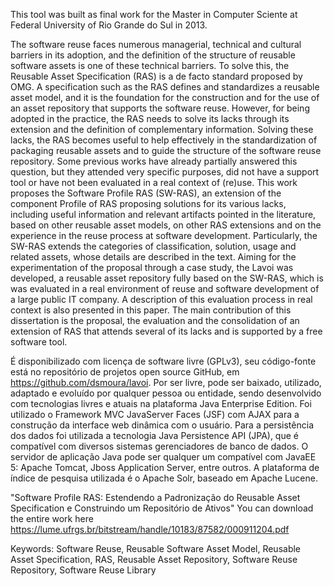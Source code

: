 This tool was built as final work for the Master in Computer Sciente at Federal University of Rio Grande do Sul in 2013.

The software reuse faces numerous managerial, technical and cultural barriers in its adoption, and the definition of the structure of reusable software assets is one of these technical barriers. To solve this, the Reusable Asset Specification (RAS) is a de facto standard proposed by OMG. A specification such as the RAS defines and standardizes a reusable asset model, and it is the foundation for the construction and for the use of an asset repository that supports the software reuse. However, for being adopted in the practice, the RAS needs to solve its lacks through its extension and the definition of complementary information. Solving these lacks, the RAS becomes useful to help effectively in the standardization of packaging reusable assets and to guide the structure of the software reuse repository. Some previous works have already partially answered this question, but they attended very specific purposes, did not have a support tool or have not been evaluated in a real context of (re)use. This work proposes the Software Profile RAS (SW-RAS), an extension of the component Profile of RAS proposing solutions for its various lacks, including useful information and relevant artifacts pointed in the literature, based on other reusable asset models, on other RAS extensions and on the experience in the reuse process at software development. Particularly, the SW-RAS extends the categories of classification, solution, usage and related assets, whose details are described in the text. Aiming for the experimentation of the proposal through a case study, the Lavoi was developed, a reusable asset repository fully based on the SW-RAS, which is was evaluated in a real environment of reuse and software development of a large public IT company. A description of this evaluation process in real context is also presented in this paper. The main contribution of this dissertation is the proposal, the evaluation and the consolidation of an extension of RAS that attends several of its lacks and is supported by a free software tool.

É disponibilizado com licença de software livre (GPLv3), seu código-fonte está no repositório de projetos open source GitHub, em https://github.com/dsmoura/lavoi. Por ser livre, pode ser baixado, utilizado, adaptado e evoluído por qualquer pessoa ou entidade, sendo desenvolvido com tecnologias livres e atuais na plataforma Java Enterprise Edition. Foi utilizado o Framework MVC JavaServer Faces (JSF) com AJAX para a construção da interface web dinâmica com o usuário. Para a persistência dos dados foi utilizada a tecnologia Java Persistence API (JPA), que é compatível com diversos sistemas gerenciadores de banco de dados. O servidor de aplicação Java pode ser qualquer um compatível com JavaEE 5: Apache Tomcat, Jboss Application Server, entre outros. A plataforma de índice de pesquisa utilizada é o Apache Solr, baseado em Apache Lucene.

"Software Profile RAS: Estendendo a Padronização do Reusable Asset Specification e Construindo um Repositório de Ativos"
You can download the entire work here <https://lume.ufrgs.br/bitstream/handle/10183/87582/000911204.pdf>

Keywords: Software Reuse, Reusable Software Asset Model, Reusable Asset Specification, RAS, Reusable Asset Repository, Software Reuse Repository, Software Reuse Library
